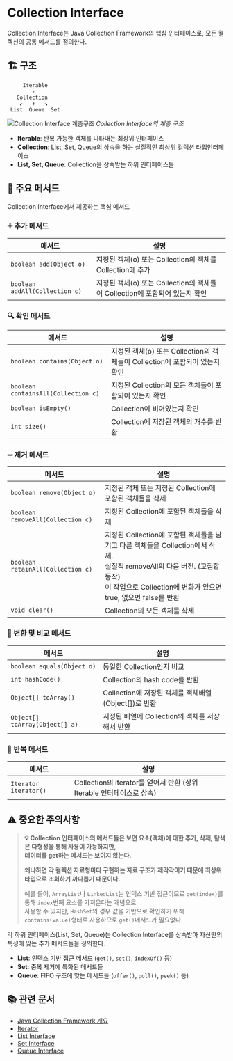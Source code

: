 # Collection Interface

Collection Interface는 Java Collection Framework의 핵심 인터페이스로, 모든 컬렉션의 공통 메서드를 정의한다.

## 🏗️ 구조

```
     Iterable
        ↑
   Collection
    ↙   ↑   ↘
 List  Queue  Set
```
![Collection Interface 계층구조](./images/collection-interface.png)
*Collection Interface의 계층 구조*

- **Iterable**: 반복 가능한 객체를 나타내는 최상위 인터페이스
- **Collection**: List, Set, Queue의 상속을 하는 실질적인 최상위 컬렉션 타입인터페이스
- **List, Set, Queue**: Collection을 상속받는 하위 인터페이스들



## 🔧 주요 메서드

Collection Interface에서 제공하는 핵심 메서드

### ➕ 추가 메서드
| 메서드 | 설명 |
|--------|------|
| `boolean add(Object o)` | 지정된 객체(o) 또는 Collection의 객체를 Collection에 추가 |
| `boolean addAll(Collection c)` | 지정된 객체(o) 또는 Collection의 객체들이 Collection에 포함되어 있는지 확인 |

### 🔍 확인 메서드
| 메서드 | 설명 |
|--------|------|
| `boolean contains(Object o)` | 지정된 객체(o) 또는 Collection의 객체들이 Collection에 포함되어 있는지 확인 |
| `boolean containsAll(Collection c)` | 지정된 Collection의 모든 객체들이 포함되어 있는지 확인 |
| `boolean isEmpty()` | Collection이 비어있는지 확인 |
| `int size()` | Collection에 저장된 객체의 개수를 반환 |

### ➖ 제거 메서드
| 메서드 | 설명 |
|--------|------|
| `boolean remove(Object o)` | 지정된 객체 또는 지정된 Collection에 포함된 객체들을 삭제 |
| `boolean removeAll(Collection c)` | 지정된 Collection에 포함된 객체들을 삭제 |
| `boolean retainAll(Collection c)` | 지정된 Collection에 포함된 객체들을 남기고 다른 객체들을 Collection에서 삭제.<br/>실질적 removeAll의 다음 버전. (교집합 동작)<br/>이 작업으로 Collection에 변화가 있으면 true, 없으면 false를 반환 |
| `void clear()` | Collection의 모든 객체를 삭제 |

### 🔄 변환 및 비교 메서드
| 메서드 | 설명 |
|--------|------|
| `boolean equals(Object o)` | 동일한 Collection인지 비교 |
| `int hashCode()` | Collection의 hash code를 반환 |
| `Object[] toArray()` | Collection에 저장된 객체를 객체배열(Object[])로 반환 |
| `Object[] toArray(Object[] a)` | 지정된 배열에 Collection의 객체를 저장해서 반환 |

### 🔁 반복 메서드
| 메서드 | 설명 |
|--------|------|
| `Iterator iterator()` | Collection의 iterator를 얻어서 반환 (상위 Iterable 인터페이스로 상속) |

## ⚠️ 중요한 주의사항

> **💡 Collection 인터페이스의 메서드들은 보면 요소(객체)에 대한 추가, 삭제, 탐색은 다형성을 통해 사용이 가능하지만,  
> 데이터를 get하는 메서드는 보이지 않는다.**
> 
> **왜냐하면 각 컬렉션 자료형마다 구현하는 자료 구조가 제각각이기 때문에 최상위 타입으로 조회하기 까다롭기 때문이다.**  
> 
> 예를 들어, `ArrayList`나 `LinkedList`는 인덱스 기반 접근이므로 `get(index)`를 통해 `index`번째 요소를 가져온다는 개념으로  
> 사용할 수 있지만, `HashSet`의 경우 값을 기반으로 확인하기 위해 `contains(value)`형태로 사용하므로 `get()`메서드가 필요없다.

각 하위 인터페이스(List, Set, Queue)는 Collection Interface를 상속받아 자신만의 특성에 맞는 추가 메서드들을 정의한다.

- **List**: 인덱스 기반 접근 메서드 (`get()`, `set()`, `indexOf()` 등)
- **Set**: 중복 제거에 특화된 메서드들
- **Queue**: FIFO 구조에 맞는 메서드들 (`offer()`, `poll()`, `peek()` 등)

## 📚 관련 문서

- [Java Collection Framework 개요](./Java%20Collection%20Framework%20개요.md)
- [Iterator](./Iterator.md)
- [List Interface](./List-Interface.md)
- [Set Interface](./Set-Interface.md)
- [Queue Interface](./Queue-Interface.md)

